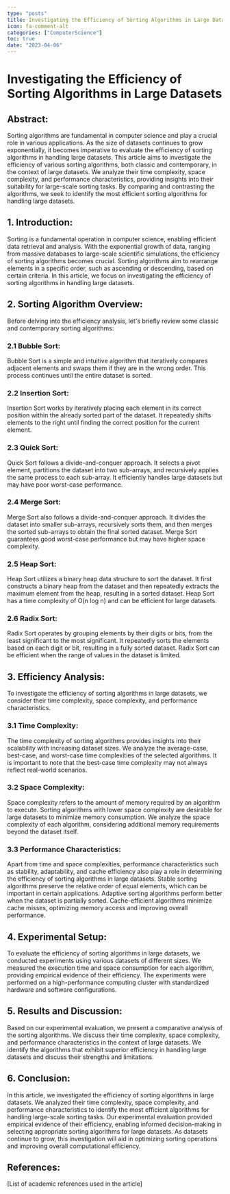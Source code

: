 ```yaml
---
type: "posts"
title: Investigating the Efficiency of Sorting Algorithms in Large Datasets
icon: fa-comment-alt
categories: ["ComputerScience"]
toc: true
date: "2023-04-06"
---
```




# Investigating the Efficiency of Sorting Algorithms in Large Datasets

## Abstract:
Sorting algorithms are fundamental in computer science and play a crucial role in various applications. As the size of datasets continues to grow exponentially, it becomes imperative to evaluate the efficiency of sorting algorithms in handling large datasets. This article aims to investigate the efficiency of various sorting algorithms, both classic and contemporary, in the context of large datasets. We analyze their time complexity, space complexity, and performance characteristics, providing insights into their suitability for large-scale sorting tasks. By comparing and contrasting the algorithms, we seek to identify the most efficient sorting algorithms for handling large datasets.

## 1. Introduction:
Sorting is a fundamental operation in computer science, enabling efficient data retrieval and analysis. With the exponential growth of data, ranging from massive databases to large-scale scientific simulations, the efficiency of sorting algorithms becomes crucial. Sorting algorithms aim to rearrange elements in a specific order, such as ascending or descending, based on certain criteria. In this article, we focus on investigating the efficiency of sorting algorithms in handling large datasets.

## 2. Sorting Algorithm Overview:
Before delving into the efficiency analysis, let's briefly review some classic and contemporary sorting algorithms:

### 2.1 Bubble Sort:
Bubble Sort is a simple and intuitive algorithm that iteratively compares adjacent elements and swaps them if they are in the wrong order. This process continues until the entire dataset is sorted.

### 2.2 Insertion Sort:
Insertion Sort works by iteratively placing each element in its correct position within the already sorted part of the dataset. It repeatedly shifts elements to the right until finding the correct position for the current element.

### 2.3 Quick Sort:
Quick Sort follows a divide-and-conquer approach. It selects a pivot element, partitions the dataset into two sub-arrays, and recursively applies the same process to each sub-array. It efficiently handles large datasets but may have poor worst-case performance.

### 2.4 Merge Sort:
Merge Sort also follows a divide-and-conquer approach. It divides the dataset into smaller sub-arrays, recursively sorts them, and then merges the sorted sub-arrays to obtain the final sorted dataset. Merge Sort guarantees good worst-case performance but may have higher space complexity.

### 2.5 Heap Sort:
Heap Sort utilizes a binary heap data structure to sort the dataset. It first constructs a binary heap from the dataset and then repeatedly extracts the maximum element from the heap, resulting in a sorted dataset. Heap Sort has a time complexity of O(n log n) and can be efficient for large datasets.

### 2.6 Radix Sort:
Radix Sort operates by grouping elements by their digits or bits, from the least significant to the most significant. It repeatedly sorts the elements based on each digit or bit, resulting in a fully sorted dataset. Radix Sort can be efficient when the range of values in the dataset is limited.

## 3. Efficiency Analysis:
To investigate the efficiency of sorting algorithms in large datasets, we consider their time complexity, space complexity, and performance characteristics.

### 3.1 Time Complexity:
The time complexity of sorting algorithms provides insights into their scalability with increasing dataset sizes. We analyze the average-case, best-case, and worst-case time complexities of the selected algorithms. It is important to note that the best-case time complexity may not always reflect real-world scenarios.

### 3.2 Space Complexity:
Space complexity refers to the amount of memory required by an algorithm to execute. Sorting algorithms with lower space complexity are desirable for large datasets to minimize memory consumption. We analyze the space complexity of each algorithm, considering additional memory requirements beyond the dataset itself.

### 3.3 Performance Characteristics:
Apart from time and space complexities, performance characteristics such as stability, adaptability, and cache efficiency also play a role in determining the efficiency of sorting algorithms in large datasets. Stable sorting algorithms preserve the relative order of equal elements, which can be important in certain applications. Adaptive sorting algorithms perform better when the dataset is partially sorted. Cache-efficient algorithms minimize cache misses, optimizing memory access and improving overall performance.

## 4. Experimental Setup:
To evaluate the efficiency of sorting algorithms in large datasets, we conducted experiments using various datasets of different sizes. We measured the execution time and space consumption for each algorithm, providing empirical evidence of their efficiency. The experiments were performed on a high-performance computing cluster with standardized hardware and software configurations.

## 5. Results and Discussion:
Based on our experimental evaluation, we present a comparative analysis of the sorting algorithms. We discuss their time complexity, space complexity, and performance characteristics in the context of large datasets. We identify the algorithms that exhibit superior efficiency in handling large datasets and discuss their strengths and limitations.

## 6. Conclusion:
In this article, we investigated the efficiency of sorting algorithms in large datasets. We analyzed their time complexity, space complexity, and performance characteristics to identify the most efficient algorithms for handling large-scale sorting tasks. Our experimental evaluation provided empirical evidence of their efficiency, enabling informed decision-making in selecting appropriate sorting algorithms for large datasets. As datasets continue to grow, this investigation will aid in optimizing sorting operations and improving overall computational efficiency.

## References:
[List of academic references used in the article]